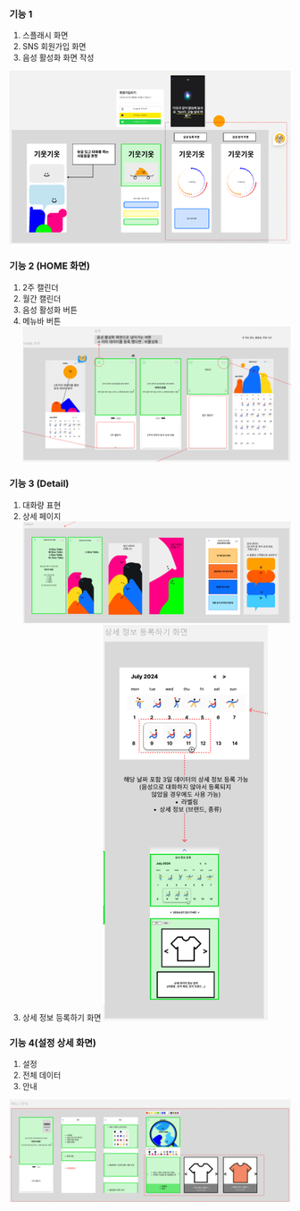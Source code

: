 ### 기능 1
1. 스플래시 화면
2. SNS 회원가입 화면
3. 음성 활성화 화면 작성

![alt text](image.png)


### 기능 2 (HOME 화면)
1. 2주 캘린더 
2. 월간 캘린더
3. 음성 활성화 버튼 
4. 메뉴바 버튼 
![alt text](image-1.png)


### 기능 3 (Detail)
1. 대화량 표현
2. 상세 페이지
![alt text](image-2.png)
3. 상세 정보 등록하기 화면 
![alt text](image-4.png)

### 기능 4(설정 상세 화면)
1. 설정
2. 전체 데이터 
3. 안내

![alt text](image-3.png)

